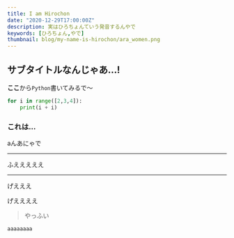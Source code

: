 ```yaml
---
title: I am Hirochon
date: "2020-12-29T17:00:00Z"
description: 実はひろちょんていう発音するんやで
keywords: [ひろちょん,やで]
thumbnail: blog/my-name-is-hirochon/ara_women.png
---
```


## サブタイトルなんじゃあ…!

**ここ**から`Python`書いてみるで〜

```python
for i in range([2,3,4]):
    print(i + i)
```

### これは…
aんあにゃで

---

ふえええええ

***

げえええ

げええええ

> やっふい

    aaaaaaaa
